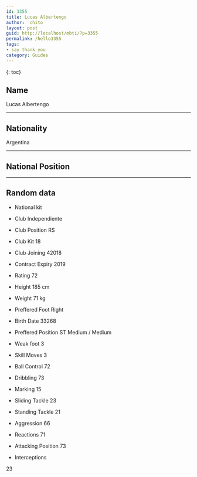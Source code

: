 ```yaml
---
id: 3355
title: Lucas Albertengo
author:  chito 
layout: post
guid: http://localhost/mbti/?p=3355
permalink: /hello3355
tags:
- say thank you
category: Guides
---
```



{: toc}


## Name  
Lucas Albertengo 

* * *

## Nationality  
Argentina 

* * *

## National Position 

* * *

## Random data 

  * National kit 
  * Club 
Independiente 

  * Club Position 
RS 

  * Club Kit 
18 

  * Club Joining 
42018 

  * Contract Expiry 
2019 

  * Rating 
72 

  * Height 
185 cm 

  * Weight 
71 kg 

  * Preffered Foot 
Right 

  * Birth Date 
33268 

  * Preffered Position 
ST Medium / Medium 

  * Weak foot 
3 

  * Skill Moves 
3 

  * Ball Control 
72 

  * Dribbling 
73 

  * Marking 
15 

  * Sliding Tackle 
23 

  * Standing Tackle 
21 

  * Aggression 
66 

  * Reactions 
71 

  * Attacking Position 
73 

  * Interceptions 

23</ul>
